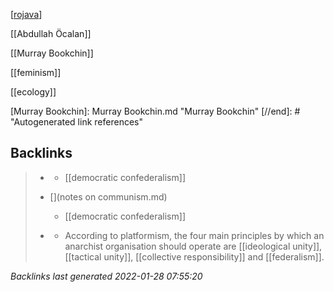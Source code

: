 [[rojava]]

[[Abdullah Öcalan]]

[[Murray Bookchin]]

[[feminism]]

[[ecology]]


[//begin]: # "Autogenerated link references for markdown compatibility"
[rojava]: rojava.md "rojava"
[Murray Bookchin]: Murray Bookchin.md "Murray Bookchin"
[//end]: # "Autogenerated link references"

## Backlinks

> - [](2021-01-12.md)
>   - [[democratic confederalism]]
>    
> - [](notes on communism.md)
>   - [[democratic confederalism]]
>    
> - [](logseq/pages/platformism.md)
>   - According to platformism, the four main principles by which an anarchist organisation should operate are [[ideological unity]], [[tactical unity]], [[collective responsibility]] and [[federalism]].

_Backlinks last generated 2022-01-28 07:55:20_
